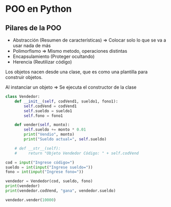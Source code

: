 # POO en Python

## Pilares de la POO
- Abstracción (Resumen de características) => Colocar solo lo que se va a usar nada de más
- Polimorfismo => Mismo metodo, operaciones distintas
- Encapsulamiento (Proteger ocultando)
- Herencia (Reutilizar código)

Los objetos nacen desde una clase, que es como una plantilla para construir objetos.

Al instanciar un objeto => Se ejecuta el constructor de la clase

```python
class Vendedor:
    def __init__(self, codVend1, sueldo1, fono1):
        self.codVend = codVend1
        self.sueldo = sueldo1
        self.fono = fono1

    def vender(self, monto):
        self.sueldo += monto * 0.01
        print("Vendio", monto)
        print("Sueldo actual=", self.sueldo)

    # def __str__(self):
    #     return "Objeto Vendedor Código: " + self.codVend

cod = input("Ingrese código=")
sueldo = int(input("Ingrese sueldo="))
fono = int(input("Ingrese fono="))

vendedor = Vendedor(cod, sueldo, fono)
print(vendedor)
print(vendedor.codVend, "gana", vendedor.sueldo)

vendedor.vender(10000)
```
